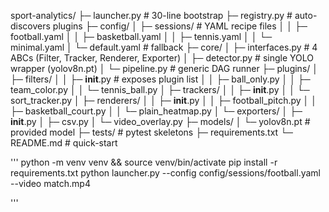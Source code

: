 sport-analytics/
├─ launcher.py                     # 30-line bootstrap
├─ registry.py                     # auto-discovers plugins
├─ config/
│  ├─ sessions/                    # YAML recipe files
│  │  ├─ football.yaml
│  │  ├─ basketball.yaml
│  │  ├─ tennis.yaml
│  │  └─ minimal.yaml
│  └─ default.yaml                 # fallback
├─ core/
│  ├─ interfaces.py                # 4 ABCs (Filter, Tracker, Renderer, Exporter)
│  ├─ detector.py                  # single YOLO wrapper (yolov8n.pt)
│  └─ pipeline.py                  # generic DAG runner
├─ plugins/
│  ├─ filters/
│  │  ├─ __init__.py               # exposes plugin list
│  │  ├─ ball_only.py
│  │  ├─ team_color.py
│  │  └─ tennis_ball.py
│  ├─ trackers/
│  │  ├─ __init__.py
│  │  └─ sort_tracker.py
│  ├─ renderers/
│  │  ├─ __init__.py
│  │  ├─ football_pitch.py
│  │  ├─ basketball_court.py
│  │  └─ plain_heatmap.py
│  └─ exporters/
│     ├─ __init__.py
│     ├─ csv.py
│     └─ video_overlay.py
├─ models/
│  └─ yolov8n.pt                   # provided model
├─ tests/                          # pytest skeletons
├─ requirements.txt
└─ README.md                       # quick-start


'''
python -m venv venv && source venv/bin/activate
pip install -r requirements.txt
python launcher.py --config config/sessions/football.yaml --video match.mp4

'''